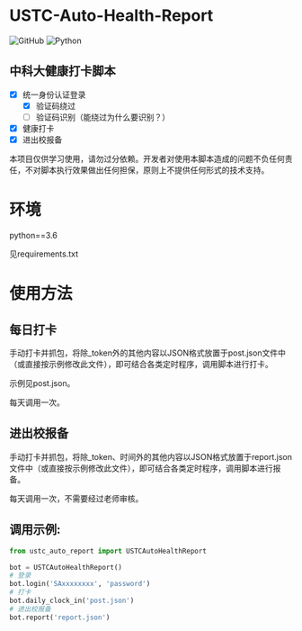 # USTC-Auto-Health-Report

![GitHub](https://img.shields.io/github/license/windshadow233/USTC-Auto-Health-Report?style=plastic)
![Python](https://img.shields.io/badge/Language-Python-blueviolet?style=plastic)

## 中科大健康打卡脚本

- [x] 统一身份认证登录
    - [x] 验证码绕过
    - [ ] 验证码识别（能绕过为什么要识别？）
    
- [x] 健康打卡
- [x] 进出校报备

本项目仅供学习使用，请勿过分依赖。开发者对使用本脚本造成的问题不负任何责任，不对脚本执行效果做出任何担保，原则上不提供任何形式的技术支持。

# 环境

python==3.6

见requirements.txt

# 使用方法

## 每日打卡
手动打卡并抓包，将除_token外的其他内容以JSON格式放置于post.json文件中（或直接按示例修改此文件），即可结合各类定时程序，调用脚本进行打卡。

示例见post.json。

每天调用一次。

## 进出校报备
手动打卡并抓包，将除_token、时间外的其他内容以JSON格式放置于report.json文件中（或直接按示例修改此文件），即可结合各类定时程序，调用脚本进行报备。

每天调用一次，不需要经过老师审核。

## 调用示例:

```python
from ustc_auto_report import USTCAutoHealthReport

bot = USTCAutoHealthReport()
# 登录
bot.login('SAxxxxxxxx', 'password')
# 打卡
bot.daily_clock_in('post.json')
# 进出校报备
bot.report('report.json')
```
